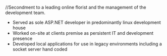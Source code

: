 ﻿//Secondment to a leading online florist and the management of the development team.

- Served as sole ASP.NET developer in predominantly linux development house
- Worked on-site at clients premise as persistent IT and development presence
- Developed local applications for use in legacy environments including a socket server hand coded